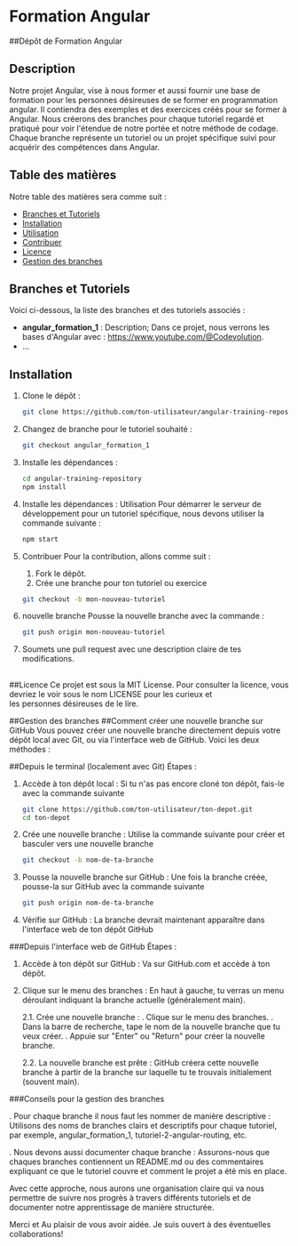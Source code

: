 # Formation Angular
##Dépôt de Formation Angular

## Description

Notre projet  Angular, vise à nous former et aussi fournir une base de formation pour les personnes désireuses de se former en programmation angular. Il contiendra des exemples et des exercices créés pour se former à Angular. Nous créerons des branches pour chaque tutoriel regardé et pratiqué pour voir l'étendue de notre portée et notre méthode de codage. Chaque branche représente un tutoriel ou un projet spécifique suivi pour acquérir des compétences dans Angular.

## Table des matières
Notre table des matières sera comme suit :

- [Branches et Tutoriels](#branches-et-tutoriels)
- [Installation](#installation)
- [Utilisation](#utilisation)
- [Contribuer](#contribuer)
- [Licence](#licence)
- [Gestion des branches](#gestion-des-branches)

## Branches et Tutoriels
Voici ci-dessous, la liste des branches et des tutoriels associés :

- **angular_formation_1** : Description; Dans ce projet, nous verrons les bases d'Angular avec : https://www.youtube.com/@Codevolution.
- ...

## Installation
1. Clone le dépôt :
   ```bash
   git clone https://github.com/ton-utilisateur/angular-training-repository.git
   
2. Changez de branche pour le tutoriel souhaité :
   ```bash
   git checkout angular_formation_1
   
4. Installe les dépendances :
   ```bash
   cd angular-training-repository
   npm install

5. Installe les dépendances :
Utilisation
Pour démarrer le serveur de développement pour un tutoriel spécifique, nous devons utiliser la commande suivante :
   ```bash
   npm start


6. Contribuer
Pour la contribution, allons comme suit :

   1. Fork le dépôt.
   2. Crée une branche pour ton tutoriel ou exercice
    ```bash
   git checkout -b mon-nouveau-tutoriel

7. nouvelle branche
Pousse la nouvelle branche avec la commande :
    ```bash
   git push origin mon-nouveau-tutoriel


8. Soumets une pull request avec une description claire de tes modifications.

##

##Licence
Ce projet est sous la MIT License. Pour consulter la licence, vous devriez le voir sous le nom LICENSE pour les curieux et  
 les personnes désireuses de le lire.

##Gestion des branches
##Comment créer une nouvelle branche sur GitHub
Vous pouvez créer une nouvelle branche directement depuis votre dépôt local avec Git, ou via l'interface web de GitHub. Voici les deux méthodes :




##Depuis le terminal (localement avec Git)
Étapes :

1. Accède à ton dépôt local : Si tu n'as pas encore cloné ton dépôt, fais-le avec la commande suivante
      ```bash
      git clone https://github.com/ton-utilisateur/ton-depot.git
      cd ton-depot

2. Crée une nouvelle branche : Utilise la commande suivante pour créer et basculer vers une nouvelle branche
      ```bash
      git checkout -b nom-de-ta-branche

3. Pousse la nouvelle branche sur GitHub : Une fois la branche créée, pousse-la sur GitHub avec la commande suivante
      ```bash
      git push origin nom-de-ta-branche

4. Vérifie sur GitHub : La branche devrait maintenant apparaître dans l'interface web de ton dépôt GitHub



###Depuis l'interface web de GitHub
Étapes :
1. Accède à ton dépôt sur GitHub : Va sur GitHub.com et accède à ton dépôt.

2. Clique sur le menu des branches : En haut à gauche, tu verras un menu déroulant indiquant la branche actuelle (généralement main).

   2.1. Crée une nouvelle branche :
      . Clique sur le menu des branches.
      . Dans la barre de recherche, tape le nom de la nouvelle branche que tu veux créer.
      . Appuie sur "Enter" ou "Return" pour créer la nouvelle branche.

   2.2. La nouvelle branche est prête : GitHub créera cette nouvelle branche à partir de la branche sur laquelle tu te trouvais initialement (souvent main).

###Conseils pour la gestion des branches

   . Pour chaque branche il nous faut les nommer de manière descriptive : Utilisons des noms de branches clairs et descriptifs pour chaque tutoriel, par exemple, angular_formation_1, tutoriel-2-angular-routing, etc.

   . Nous devons aussi documenter chaque branche : Assurons-nous que chaques branches contiennent un README.md ou des commentaires expliquant ce que le tutoriel couvre et comment le projet a été mis en place.

Avec cette approche, nous aurons une organisation claire qui va nous permettre de suivre nos progrès à travers différents tutoriels et de documenter notre apprentissage de manière structurée.

Merci et Au plaisir de vous avoir aidée. Je suis ouvert à  des éventuelles collaborations!
